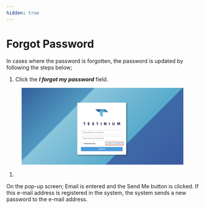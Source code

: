 ```yaml
---
hidden: true
---
```


# Forgot Password

In cases where the password is forgotten, the password is updated by following the steps below;

1. Click the _**I forgot my password**_ field.

<figure><img src="../.gitbook/assets/Forgot Password.png" alt=""><figcaption></figcaption></figure>

1.

On the pop-up screen; Email is entered and the Send Me button is clicked. If this e-mail address is registered in the system, the system sends a new password to the e-mail address.
